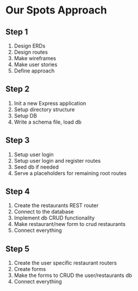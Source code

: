# Our Spots Approach

## Step 1

1. Design ERDs
1. Design routes
1. Make wireframes
1. Make user stories
1. Define approach

## Step 2

1. Init a new Express application
1. Setup directory structure
1. Setup DB
1. Write a schema file, load db

## Step 3

1. Setup user login
1. Setup user login and register routes
1. Seed db if needed
1. Serve a placeholders for remaining root routes

## Step 4

1. Create the restaurants REST router
1. Connect to the database
1. Implement db CRUD functionality
1. Make restaurant/new form to crud restaurants
1. Connect everything

## Step 5

1. Create the user specific restaurant routers
1. Create forms
1. Make the forms to CRUD the user/restaurants db
1. Connect everything

